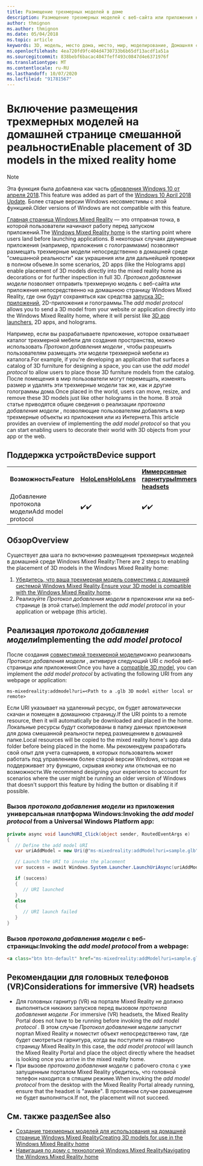 ```yaml
---
title: Размещение трехмерных моделей в доме
description: Размещение трехмерных моделей с веб-сайта или приложения на домашней странице Windows Mixed Reality
author: thmignon
ms.author: thmignon
ms.date: 05/04/2018
ms.topic: article
keywords: 3D, модель, место дома, место, мир, моделирование, Домашняя страница "смешанная реальность", Интернет, приложение
ms.openlocfilehash: 4ea720fd9fc404d4730733b6b65df13acdf1a51a
ms.sourcegitcommit: 838bebf6bacac4047feff493c0847d4e6371976f
ms.translationtype: MT
ms.contentlocale: ru-RU
ms.lasthandoff: 10/07/2020
ms.locfileid: "91781567"
---
```

# <a name="enable-placement-of-3d-models-in-the-mixed-reality-home"></a><span data-ttu-id="7ad08-104">Включение размещения трехмерных моделей на домашней странице смешанной реальности</span><span class="sxs-lookup"><span data-stu-id="7ad08-104">Enable placement of 3D models in the mixed reality home</span></span>

> [!NOTE]
> <span data-ttu-id="7ad08-105">Эта функция была добавлена как часть [обновления Windows 10 от апреля 2018](https://docs.microsoft.com/windows/mixed-reality/enthusiast-guide/release-notes-april-2018).</span><span class="sxs-lookup"><span data-stu-id="7ad08-105">This feature was added as part of the [Windows 10 April 2018 Update](https://docs.microsoft.com/windows/mixed-reality/enthusiast-guide/release-notes-april-2018).</span></span> <span data-ttu-id="7ad08-106">Более старые версии Windows несовместимы с этой функцией.</span><span class="sxs-lookup"><span data-stu-id="7ad08-106">Older versions of Windows are not compatible with this feature.</span></span>

<span data-ttu-id="7ad08-107">[Главная страница Windows Mixed Reality](../discover/navigating-the-windows-mixed-reality-home.md) — это отправная точка, в которой пользователи начинают работу перед запуском приложений.</span><span class="sxs-lookup"><span data-stu-id="7ad08-107">The [Windows Mixed Reality home](../discover/navigating-the-windows-mixed-reality-home.md) is the starting point where users land before launching applications.</span></span> <span data-ttu-id="7ad08-108">В некоторых случаях двумерные приложения (например, приложения с голограммами) позволяют размещать трехмерные модели непосредственно в домашней среде "смешанной реальности" как украшения или для дальнейшей проверки в полном объеме.</span><span class="sxs-lookup"><span data-stu-id="7ad08-108">In some scenarios, 2D apps (like the Holograms app) enable placement of 3D models directly into the mixed reality home as decorations or for further inspection in full 3D.</span></span> <span data-ttu-id="7ad08-109">*Протокол добавления модели* позволяет отправить трехмерную модель с веб-сайта или приложения непосредственно на домашнюю страницу Windows Mixed Reality, где они будут сохраняться как средства [запуска 3D-приложений](3d-app-launcher-design-guidance.md), 2D-приложения и голограммы.</span><span class="sxs-lookup"><span data-stu-id="7ad08-109">The *add model protocol* allows you to send a 3D model from your website or application directly into the Windows Mixed Reality home, where it will persist like [3D app launchers](3d-app-launcher-design-guidance.md), 2D apps, and holograms.</span></span> 

<span data-ttu-id="7ad08-110">Например, если вы разрабатываете приложение, которое охватывает каталог трехмерной мебели для создания пространства, можно использовать *Протокол добавления модели* , чтобы разрешить пользователям размещать эти модели трехмерной мебели из каталога.</span><span class="sxs-lookup"><span data-stu-id="7ad08-110">For example, if you're developing an application that surfaces a catalog of 3D furniture for designing a space, you can use the *add model protocol* to allow users to place those 3D furniture models from the catalog.</span></span> <span data-ttu-id="7ad08-111">После помещения в мир пользователи могут перемещать, изменять размер и удалять эти трехмерные модели так же, как и другие голограммы дома.</span><span class="sxs-lookup"><span data-stu-id="7ad08-111">Once placed in the world, users can move, resize, and remove these 3D models just like other holograms in the home.</span></span> <span data-ttu-id="7ad08-112">В этой статье приводятся общие сведения о реализации *протокола добавления модели* , позволяющие пользователям добавлять в мир трехмерные объекты из приложения или из Интернета.</span><span class="sxs-lookup"><span data-stu-id="7ad08-112">This article provides an overview of implementing the *add model protocol* so that you can start enabling users to decorate their world with 3D objects from your app or the web.</span></span>

## <a name="device-support"></a><span data-ttu-id="7ad08-113">Поддержка устройств</span><span class="sxs-lookup"><span data-stu-id="7ad08-113">Device support</span></span>

<table>
    <colgroup>
    <col width="33%" />
    <col width="33%" />
    <col width="33%" />
    </colgroup>
    <tr>
        <td><span data-ttu-id="7ad08-114"><strong>Возможность</strong></span><span class="sxs-lookup"><span data-stu-id="7ad08-114"><strong>Feature</strong></span></span></td>
        <td><span data-ttu-id="7ad08-115"><a href="../hololens-hardware-details.md"><strong>HoloLens</strong></a></span><span class="sxs-lookup"><span data-stu-id="7ad08-115"><a href="../hololens-hardware-details.md"><strong>HoloLens</strong></a></span></span></td>
        <td><span data-ttu-id="7ad08-116"><a href="../discover/immersive-headset-hardware-details.md"><strong>Иммерсивные гарнитуры</strong></a></span><span class="sxs-lookup"><span data-stu-id="7ad08-116"><a href="../discover/immersive-headset-hardware-details.md"><strong>Immersive headsets</strong></a></span></span></td>
    </tr>
     <tr>
        <td><span data-ttu-id="7ad08-117">Добавление протокола модели</span><span class="sxs-lookup"><span data-stu-id="7ad08-117">Add model protocol</span></span></td>
        <td><span data-ttu-id="7ad08-118">✔️</span><span class="sxs-lookup"><span data-stu-id="7ad08-118">✔️</span></span></td>
        <td><span data-ttu-id="7ad08-119">✔️</span><span class="sxs-lookup"><span data-stu-id="7ad08-119">✔️</span></span></td>
    </tr>
</table>

## <a name="overview"></a><span data-ttu-id="7ad08-120">Обзор</span><span class="sxs-lookup"><span data-stu-id="7ad08-120">Overview</span></span>

<span data-ttu-id="7ad08-121">Существует два шага по включению размещения трехмерных моделей в домашней среде Windows Mixed Reality:</span><span class="sxs-lookup"><span data-stu-id="7ad08-121">There are 2 steps to enabling the placement of 3D models in the Windows Mixed Reality home:</span></span>
1. <span data-ttu-id="7ad08-122">[Убедитесь, что ваша трехмерная модель совместима с домашней системой Windows Mixed Reality](creating-3d-models-for-use-in-the-windows-mixed-reality-home.md).</span><span class="sxs-lookup"><span data-stu-id="7ad08-122">[Ensure your 3D model is compatible with the Windows Mixed Reality home](creating-3d-models-for-use-in-the-windows-mixed-reality-home.md).</span></span>
2. <span data-ttu-id="7ad08-123">Реализуйте *Протокол добавления модели* в приложении или на веб-странице (в этой статье).</span><span class="sxs-lookup"><span data-stu-id="7ad08-123">Implement the *add model protocol* in your application or webpage (this article).</span></span>

## <a name="implementing-the-add-model-protocol"></a><span data-ttu-id="7ad08-124">Реализация *протокола добавления модели*</span><span class="sxs-lookup"><span data-stu-id="7ad08-124">Implementing the *add model protocol*</span></span>

<span data-ttu-id="7ad08-125">После создания [совместимой трехмерной модели](creating-3d-models-for-use-in-the-windows-mixed-reality-home.md)можно реализовать *Протокол добавления модели* , активируя следующий URI с любой веб-страницы или приложения:</span><span class="sxs-lookup"><span data-stu-id="7ad08-125">Once you have a [compatible 3D model](creating-3d-models-for-use-in-the-windows-mixed-reality-home.md), you can implement the *add model protocol* by activating the following URI from any webpage or application:</span></span>

```
ms-mixedreality:addmodel?uri=<Path to a .glb 3D model either local or remote>
```

<span data-ttu-id="7ad08-126">Если URI указывает на удаленный ресурс, он будет автоматически скачан и помещен в домашнюю страницу.</span><span class="sxs-lookup"><span data-stu-id="7ad08-126">If the URI points to a remote resource, then it will automatically be downloaded and placed in the home.</span></span> <span data-ttu-id="7ad08-127">Локальные ресурсы будут скопированы в папку данных приложения для дома смешанной реальности перед размещением в домашней папке.</span><span class="sxs-lookup"><span data-stu-id="7ad08-127">Local resources will be copied to the mixed reality home's app data folder before being placed in the home.</span></span> <span data-ttu-id="7ad08-128">Мы рекомендуем разработать свой опыт для учета сценариев, в которых пользователь может работать под управлением более старой версии Windows, которая не поддерживает эту функцию, скрывая кнопку или отключая ее по возможности.</span><span class="sxs-lookup"><span data-stu-id="7ad08-128">We recommend designing your experience to account for scenarios where the user might be running an older version of Windows that doesn't support this feature by hiding the button or disabling it if possible.</span></span> 

### <a name="invoking-the-add-model-protocol-from-a-universal-windows-platform-app"></a><span data-ttu-id="7ad08-129">Вызов *протокола добавления модели* из приложения универсальная платформа Windows:</span><span class="sxs-lookup"><span data-stu-id="7ad08-129">Invoking the *add model protocol* from a Universal Windows Platform app:</span></span>

```C#
private async void launchURI_Click(object sender, RoutedEventArgs e)
{
   // Define the add model URI
   var uriAddModel = new Uri(@"ms-mixedreality:addModel?uri=sample.glb");

   // Launch the URI to invoke the placement
   var success = await Windows.System.Launcher.LaunchUriAsync(uriAddModel);

   if (success)
   {
      // URI launched
   }
   else
   {
      // URI launch failed
   }
}
```

### <a name="invoking-the-add-model-protocol-from-a-webpage"></a><span data-ttu-id="7ad08-130">Вызов *протокола добавления модели* с веб-страницы:</span><span class="sxs-lookup"><span data-stu-id="7ad08-130">Invoking the *add model protocol* from a webpage:</span></span>

```html
<a class="btn btn-default" href="ms-mixedreality:addModel?uri=sample.glb"> Place 3D Model </a>
```

## <a name="considerations-for-immersive-vr-headsets"></a><span data-ttu-id="7ad08-131">Рекомендации для головных телефонов (VR)</span><span class="sxs-lookup"><span data-stu-id="7ad08-131">Considerations for immersive (VR) headsets</span></span>

* <span data-ttu-id="7ad08-132">Для головных гарнитур (VR) на портале Mixed Reality не должно выполняться никаких запусков перед вызовом *протокола добавления модели* .</span><span class="sxs-lookup"><span data-stu-id="7ad08-132">For immersive (VR) headsets, the Mixed Reality Portal does not have to be running before invoking the *add model protocol* .</span></span> <span data-ttu-id="7ad08-133">В этом случае *Протокол добавления модели* запустит портал Mixed Reality и поместит объект непосредственно там, где будет смотреться гарнитура, когда вы поступите на главную страницу Mixed Reality.</span><span class="sxs-lookup"><span data-stu-id="7ad08-133">In this case, the *add model protocol* will launch the Mixed Reality Portal and place the object directly where the headset is looking once you arrive in the mixed reality home.</span></span> 
* <span data-ttu-id="7ad08-134">При вызове *протокола добавления модели* с рабочего стола с уже запущенным порталом Mixed Reality убедитесь, что головной телефон находится в спящем режиме.</span><span class="sxs-lookup"><span data-stu-id="7ad08-134">When invoking the *add model protocol* from the desktop with the Mixed Reality Portal already running, ensure that the headset is "awake".</span></span> <span data-ttu-id="7ad08-135">В противном случае размещение не будет выполняться.</span><span class="sxs-lookup"><span data-stu-id="7ad08-135">If not, the placement will not succeed.</span></span> 

## <a name="see-also"></a><span data-ttu-id="7ad08-136">См. также раздел</span><span class="sxs-lookup"><span data-stu-id="7ad08-136">See also</span></span>

* [<span data-ttu-id="7ad08-137">Создание трехмерных моделей для использования на домашней странице Windows Mixed Reality</span><span class="sxs-lookup"><span data-stu-id="7ad08-137">Creating 3D models for use in the Windows Mixed Reality home</span></span>](creating-3d-models-for-use-in-the-windows-mixed-reality-home.md)
* [<span data-ttu-id="7ad08-138">Навигация по дому с технологией Windows Mixed Reality</span><span class="sxs-lookup"><span data-stu-id="7ad08-138">Navigating the Windows Mixed Reality home</span></span>](../discover/navigating-the-windows-mixed-reality-home.md)
